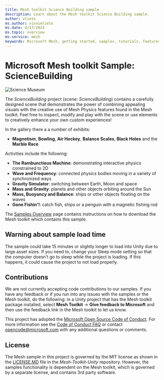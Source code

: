 ```yaml
---
title: Mesh toolkit Science Building sample
description: Learn about the Mesh toolkit Science Building sample.
author: vtieto
ms.author: vinnietieto
ms.date: 4/17/2024
ms.topic: overview
ms.service: mesh
keywords: Microsoft Mesh, getting started, samples, tutorials, features, physics, science, sciencebuilding
---
```


# Microsoft Mesh toolkit Sample: ScienceBuilding

![Science Museum](../../../media/samples/002-science-building.png)

The *ScienceBuilding* project (scene: *ScienceBuilding*) contains a carefully designed scene that demonstrates the power of combining appealing visuals with the creative use of Mesh Physics features found in the Mesh toolkit. Feel free to inspect, modify and play with the scene or use elements to creatively enhance your own custom experiences!

In the gallery there a a number of exhibits:

* **Magnetism**, **Bowling**, **Air Hockey**, **Balance Scales**, **Black Holes** and the **Marble Race**

Activities include the following:

* **The Rambunctious Machine**: demonstrating interactive physics constrained to 2D
* **Wave and Frequency**: connected physics bodies moving in a variety of synchronized ways
* **Gravity Simulator**: switching between Earth, Moon and space
* **Mass and Gravity**: planets and other objects orbiting around the Sun
* **Mass, Buoyancy and Balance**: ships or other objects floating on the waves
* **Gone Fishin'!**: catch fish, ships or a penguin with a magnetic fishing rod

The [Samples Overview](samples-overview.md) page contains instructions on how to download the Mesh toolkit which contains this sample.

## Warning about sample load time

The sample could take 15 minutes or slightly longer to load into Unity due to large asset sizes. If you need to, change your Sleep mode setting so that the computer doesn't go to sleep while the project is loading. If this happens, it could cause the project to not load properly.

## Contributions

We are not currently accepting code contributions to our samples.  If you have any feedback or if you run into any issues with the samples or the Mesh toolkit, do the following: in a Unity project that has the Mesh toolkit package installed, select **Mesh Toolkit** -> **Give feedback to Microsoft** and then use the feedback link in the Mesh toolkit to let us know.

This project has adopted the [Microsoft Open Source Code of Conduct](https://opensource.microsoft.com/codeofconduct/).
For more information see the [Code of Conduct FAQ](https://opensource.microsoft.com/codeofconduct/faq/) or
contact [opencode@microsoft.com](mailto:opencode@microsoft.com) with any additional questions or comments.

## License

The Mesh sample in this project is governed by the MIT license as shown in the [LICENSE.MD](https://github.com/microsoft/Mesh-Toolkit-Unity/blob/main/LICENSE) file in the *Mesh-Toolkit-Unity* repository. However, the samples functionality is dependent on the Mesh toolkit, which is governed by a separate license, and contains 3rd party software. 


